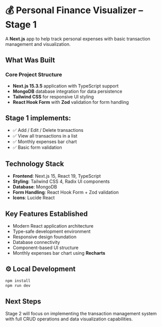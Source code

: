 # 💰 Personal Finance Visualizer – Stage 1

A **Next.js** app to help track personal expenses with basic transaction management and visualization.


## What Was Built

### Core Project Structure
- **Next.js 15.3.5** application with TypeScript support
- **MongoDB** database integration for data persistence
- **Tailwind CSS** for responsive UI styling
- **React Hook Form** with **Zod** validation for form handling

## Stage 1 implements:

- ✅ Add / Edit / Delete transactions  
- ✅ View all transactions in a list  
- ✅ Monthly expenses bar chart  
- ✅ Basic form validation



## Technology Stack
- **Frontend**: Next.js 15, React 19, TypeScript
- **Styling**: Tailwind CSS 4, Radix UI components
- **Database**: MongoDB
- **Form Handling**: React Hook Form + Zod validation
- **Icons**: Lucide React

## Key Features Established
- Modern React application architecture
- Type-safe development environment
- Responsive design foundation
- Database connectivity
- Component-based UI structure
- Monthly expenses bar chart using **Recharts**


## ⚙️ Local Development

```bash
npm install
npm run dev
```

## Next Steps
Stage 2 will focus on implementing the transaction management system with full CRUD operations and data visualization capabilities.
